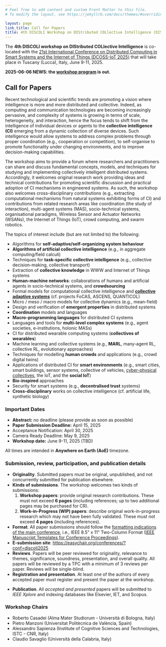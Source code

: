 ```yaml
---
# Feel free to add content and custom Front Matter to this file.
# To modify the layout, see https://jekyllrb.com/docs/themes/#overriding-theme-defaults

layout: page
link_title: Call for Papers
title: 4th DISCOLI Workshop on DIStributed COLlective Intelligence (DISCOLI 2025)
---
```


The **4th DISCOLI workshop on DIStributed COLlective Intelligence** is co-located with the [21st International Conference on Distributed Computing in Smart Systems and the Internet of Things (DCOSS-IoT 2025)](https://dcoss.org/) that will take place in Tuscany (Lucca), Italy, June 9-11, 2025.

**2025-06-06 NEWS: the [workshop program](program) is out.**

## Call for Papers 
<!-- -- [pdf](assets/cfp-discoli-2025.pdf) -->

Recent technological and scientific trends are promoting a vision where intelligence is more and more distributed and collective. Indeed, as computing and communication technologies are becoming increasingly pervasive, and complexity of systems is growing in terms of scale, heterogeneity, and interaction, hence the focus tends to shift from the intelligence of individual devices or agents to the **collective intelligence (CI)** emerging from a dynamic collection of diverse devices. Such intelligence would allow systems to address complex problems through proper coordination (e.g., cooperation or competition), to self-organise to promote functionality under changing environments, and to improve decision-making capabilities.

The workshop aims to provide a forum where researchers and practitioners can share and discuss fundamental concepts, models, and techniques for studying and implementing collectively intelligent distributed systems. Accordingly, it welcomes original research work providing ideas and technical contributions for promoting scientific discussion and practical adoption of CI mechanisms in engineered systems. As such, the workshop also welcomes cross-disciplinary contributions (e.g., extracting computational mechanisms from natural systems exhibiting forms of CI) and contributions from related research areas like coordination (the study of interaction), multi-agent systems (MAS), socio-technical systems, organisational paradigms, Wireless Sensor and Actuator Networks (WSANs), the Internet of Things (IoT), crowd computing, and swarm robotics.

The topics of interest include (but are not limited to) the following:

- Algorithms for **self-adaptive/self-organizing system behaviour**
- **Algorithms of artificial collective intelligence** (e.g., in aggregate computing/field calculi)
- Techniques for **task-specific collective intelligence** (e.g., collective decision-making, collective transport)
- Extraction of **collective knowledge** in WWW and Internet of Things systems
- **Human-machine networks**: collaborations of humans and artificial agents in socio-technical systems, and **crowdsourcing**
- Formal models for computational collective intelligence and [**collective adaptive systems**](https://ecas-workshop.github.io/) (cf. projects FoCAS, ASCENS, QUANTICOL)
- Micro / meso / macro models for collective dynamics (e.g., mean-field)
- Design and verification of **emergent properties** in distributed systems
- **Coordination** models and languages
- **Macro-programming languages** for distributed CI systems
- Languages and tools for **multi-level complex systems** (e.g., agent societies, e-institutions, holonic MASs)
- CI for distributed wearable computing systems (**collectives of wearables**)
- Machine learning and collective systems (e.g., **MARL**, many-agent RL, collective RL, evolutionary approaches)
- Techniques for modelling **human crowds** and applications (e.g., crowd digital twins)
- Applications of distributed CI for **smart environments** (e.g., smart cities, smart buildings, sensor systems, collective of vehicles, [cyber-physical collectives](https://frontiersin.org/research-topics/52323/understanding-and-engineering-cyber-physical-collectives), the IoT, and the **social IoT**)
- **Bio-inspired** approaches
- Security for smart systems (e.g., **decentralised trust** systems)
- **Cross-disciplinary** works on collective intelligence (cf. artificial life, synthetic biology)

### Important Dates

- **Abstract:** no deadline (please provide as soon as possible) <!--March 1, 2025  <s> January 8, 2024 </s> January 29, 2024 -->
- **Paper Submission Deadline:** April 15, 2025 <!-- <s> April 5, 2024 </s> January 29, 2024 -->
- Acceptance Notification: April 30, 2025 <!-- March 8, 2024 -->
- Camera Ready Deadline: May 9, 2025 <!-- March 29, 2024 --> 
- **Workshop date:** June 9-11, 2025 (TBD)

All times are intended in **Anywhere on Earth (AoE)** timezone.

### Submission, review, participation, and publication details

- **Originality**. Submitted papers must be original, unpublished, and not concurrently submitted for publication elsewhere.
- **Kinds of submissions**. The workshop welcomes two kinds of submissions:
    1. **Workshop papers**: provide original research contributions. These must not exceed **6 pages** (including references; up to two additional pages may be purchased for CR).
    2. **Work-in-Progress (WIP) papers**: describe original work-in-progress research which may not have been fully validated. These must not exceed **4 pages** (including references).
- **Format**. All paper submissions should follow the [formatting indications of the main conference](https://dcoss.org/call-for-papers/), i.e.,  IEEE 8.5" x 11" Two-Column Format ([IEEE Manuscript Templates for Conference Proceedings](https://www.ieee.org/conferences/publishing/templates.html)).
- **E-submission site**: <https://easychair.org/conferences/?conf=discoli2025>
- **Reviews**. Papers will be peer reviewed for originality, relevance to themes, significance, soundness, presentation, and overall quality. All papers will be reviewed by a TPC with a minimum of 3 reviews per paper. Reviews will be single-blind.
- **Registration and presentation**. At least one of the authors of every accepted paper must register and present the paper at the workshop. 
<!-- The author should fill the form in the accepted paper letter to the authors (details [here](https://dcoss.org/camera-ready-instructions/)).
Along with the permit form filled in and signed by the person who will present the paper at the conference, the presenter should also send a passport copy and photo (official documents standard) to the following email addresses by March 30th:
Enrico Natalizio <enrico.natalizio@tii.ae>
Andrew Chopra <andrew.chopra@tii.ae>
-->
- **Publication**. All *accepted and presented* papers will be submitted to *IEEE Xplore* and indexing databases like Elsevier, IET, and Scopus.

<!--
- **Special issue**. A special issue on an ISI-impacted journal will be organised. A set of high-quality papers from DISCOLI will be invited to submit an extended contribution.
    * Consider submitting your work to the [SI on "Understanding and Engineering Cyber-Physical Collectives" in Frontiers in Robotics and AI (Scimago Ranking: Q2)](https://www.frontiersin.org/research-topics/52323/understanding-and-engineering-cyber-physical-collectives).
-->

### Workshop Chairs

- Roberto Casadei (Alma Mater Studiorum - Università di Bologna, Italy)
- Pietro Manzoni (Universitat Politècnica de València, Spain)
- Alessandro Sapienza (Institute of Cognitive Sciences and Technologies, ISTC - CNR, Italy)
- Claudio Savaglio (Università della Calabria, Italy)

